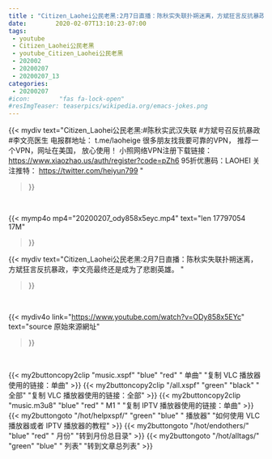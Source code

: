 ```yaml
---
title : "Citizen_Laohei公民老黑:2月7日直播：陈秋实失联扑朔迷离，方斌狂言反抗暴政，李文亮最终还是成为了悲剧英雄。 "
date:        2020-02-07T13:10:23-07:00
tags:
 - youtube
 - Citizen_Laohei公民老黑
 - youtube_Citizen_Laohei公民老黑
 - 202002
 - 20200207
 - 20200207_13
categories:
 - 20200207
#icon:        "fas fa-lock-open"
#resImgTeaser: teaserpics/wikipedia.org/emacs-jokes.png
---
```


{{< mydiv text="Citizen_Laohei公民老黑:#陈秋实武汉失联 #方斌号召反抗暴政 #李文亮医生  电报群地址： t.me/laoheige  很多朋友找我要可靠的VPN， 推荐一个VPN，网址在美国， 放心使用！ 小照网络VPN注册下载链接： https://www.xiaozhao.us/auth/register?code=pZh6 95折优惠码：LAOHEI  关注推特： https://twitter.com/heiyun799 "
>}}
<br>


{{< mymp4o mp4="20200207_ody858x5eyc.mp4"
text="len 17797054    17M"
>}}


{{< mydiv text="Citizen_Laohei公民老黑:2月7日直播：陈秋实失联扑朔迷离，方斌狂言反抗暴政，李文亮最终还是成为了悲剧英雄。 "
>}}
<br>

{{< mydiv4o link="https://www.youtube.com/watch?v=ODy858x5EYc"
text="source 原始來源網址"
>}}


<br>





{{< my2buttoncopy2clip "music.xspf"        "blue"   "red"    " 单曲"  "复制 VLC 播放器使用的链接：单曲" >}} {{< my2buttoncopy2clip "/all.xspf"         "green"  "black"  " 全部"  "复制 VLC 播放器使用的链接：全部" >}} {{< my2buttoncopy2clip "music.m3u8"        "blue"   "red"    " M1 "    "复制 IPTV 播放器使用的链接：单曲" >}} {{< my2buttongoto      "/hot/helpxspf/"    "green"  "blue"   " 播放器" "如何使用 VLC 播放器或者 IPTV 播放器的教程" >}} {{< my2buttongoto      "/hot/endothers/"   "blue"   "red"    " 月份"   "转到月份总目录" >}} {{< my2buttongoto      "/hot/alltags/"     "green"  "blue"   " 列表"   "转到文章总列表" >}} 
